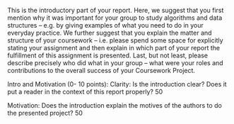 This is the introductory part of your report. Here, we suggest that you first mention why it was
important for your group to study algorithms and data structures – e.g. by giving examples of
what you need to do in your everyday practice.
We further suggest that you explain the matter and structure of your coursework – i.e. please
spend some space for explicitly stating your assignment and then explain in which part of your
report the fulfillment of this assignment is presented.
Last, but not least, please describe precisely who did what in your group – what were your roles
and contributions to the overall success of your Coursework Project.

Intro and Motivation (0- 10 points):
Clarity: Is the introduction clear? Does it put a reader in the context of this
report properly? 50

Motivation: Does the introduction explain the motives of the authors to do
the presented project? 50